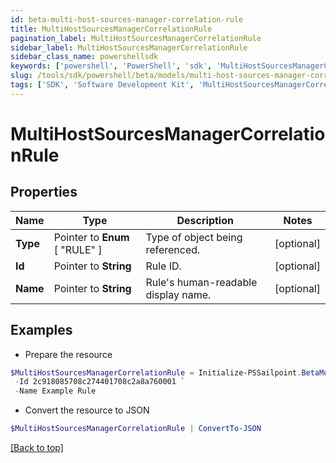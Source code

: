 ```yaml
---
id: beta-multi-host-sources-manager-correlation-rule
title: MultiHostSourcesManagerCorrelationRule
pagination_label: MultiHostSourcesManagerCorrelationRule
sidebar_label: MultiHostSourcesManagerCorrelationRule
sidebar_class_name: powershellsdk
keywords: ['powershell', 'PowerShell', 'sdk', 'MultiHostSourcesManagerCorrelationRule', 'BetaMultiHostSourcesManagerCorrelationRule'] 
slug: /tools/sdk/powershell/beta/models/multi-host-sources-manager-correlation-rule
tags: ['SDK', 'Software Development Kit', 'MultiHostSourcesManagerCorrelationRule', 'BetaMultiHostSourcesManagerCorrelationRule']
---
```



# MultiHostSourcesManagerCorrelationRule

## Properties

Name | Type | Description | Notes
------------ | ------------- | ------------- | -------------
**Type** |  Pointer to  **Enum** [  "RULE" ] | Type of object being referenced. | [optional] 
**Id** |  Pointer to **String** | Rule ID. | [optional] 
**Name** |  Pointer to **String** | Rule's human-readable display name. | [optional] 

## Examples

- Prepare the resource
```powershell
$MultiHostSourcesManagerCorrelationRule = Initialize-PSSailpoint.BetaMultiHostSourcesManagerCorrelationRule  -Type RULE `
 -Id 2c918085708c274401708c2a8a760001 `
 -Name Example Rule
```

- Convert the resource to JSON
```powershell
$MultiHostSourcesManagerCorrelationRule | ConvertTo-JSON
```


[[Back to top]](#) 


